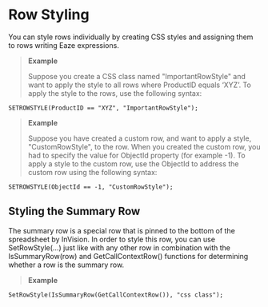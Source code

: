 
# Row Styling

You can style rows individually by creating CSS styles and assigning them to rows writing Eaze expressions. 

>**Example**
>
>Suppose you create a CSS class named "ImportantRowStyle" and want to apply the style to all rows where ProductID equals ‘XYZ’. To apply the style to the rows, use the following syntax:
>
    SETROWSTYLE(ProductID == "XYZ", "ImportantRowStyle");
>
>**Example**
>
>Suppose you have created a custom row, and want to apply a style, "CustomRowStyle", to the row. When you created the custom row, you had to specify the value for ObjectId property (for example -1). To apply a style to the custom row, use the ObjectId to address the custom row using the following syntax:
>
    SETROWSTYLE(ObjectId == -1, "CustomRowStyle");


## Styling the Summary Row

The summary row is a special row that is pinned to the bottom of the spreadsheet by InVision. In order to style this row, you can use SetRowStyle(…) just like with any other row in combination with the IsSummaryRow(row) and GetCallContextRow() functions for determining whether a row is the summary row.

>**Example**
>
    SetRowStyle(IsSummaryRow(GetCallContextRow()), "css class");

